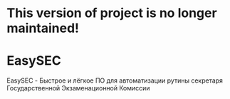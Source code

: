 # This version of project is no longer maintained! 
# EasySEC
EasySEC - Быстрое и лёгкое ПО для автоматизации рутины секретаря Государственной Экзаменационной Комиссии
